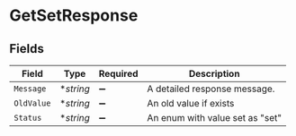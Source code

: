 # GetSetResponse


## Fields

| Field                           | Type                            | Required                        | Description                     |
| ------------------------------- | ------------------------------- | ------------------------------- | ------------------------------- |
| `Message`                       | **string*                       | :heavy_minus_sign:              | A detailed response message.    |
| `OldValue`                      | **string*                       | :heavy_minus_sign:              | An old value if exists          |
| `Status`                        | **string*                       | :heavy_minus_sign:              | An enum with value set as "set" |